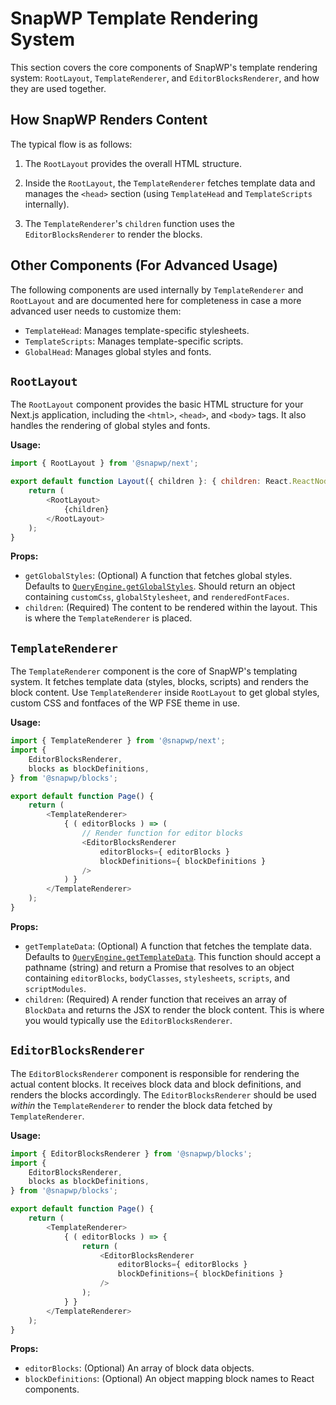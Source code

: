 # SnapWP Template Rendering System

This section covers the core components of SnapWP's template rendering system: `RootLayout`, `TemplateRenderer`, and `EditorBlocksRenderer`, and how they are used together.

## How SnapWP Renders Content

The typical flow is as follows:

1.  The `RootLayout` provides the overall HTML structure.

2.  Inside the `RootLayout`, the `TemplateRenderer` fetches template data and manages the `<head>` section (using `TemplateHead` and `TemplateScripts` internally).

3.  The `TemplateRenderer`'s `children` function uses the `EditorBlocksRenderer` to render the blocks.

## Other Components (For Advanced Usage)

The following components are used internally by `TemplateRenderer` and `RootLayout` and are documented here for completeness in case a more advanced user needs to customize them:

-   `TemplateHead`: Manages template-specific stylesheets.
-   `TemplateScripts`: Manages template-specific scripts.
-   `GlobalHead`: Manages global styles and fonts.

## `RootLayout`

The `RootLayout` component provides the basic HTML structure for your Next.js application, including the `<html>`, `<head>`, and `<body>` tags. It also handles the rendering of global styles and fonts.

**Usage:**

```javascript
import { RootLayout } from '@snapwp/next';

export default function Layout({ children }: { children: React.ReactNode }) {
    return (
        <RootLayout>
            {children}
        </RootLayout>
    );
}
```

**Props:**

-   `getGlobalStyles`: (Optional) A function that fetches global styles. Defaults to [`QueryEngine.getGlobalStyles`](https://github.com/rtCamp/snapwp/blob/82877410582419b939300d4afc659ace166dd2a0/packages/query/src/query-engine/index.ts#L57-L69). Should return an object containing `customCss`, `globalStylesheet`, and `renderedFontFaces`.
-   `children`: (Required) The content to be rendered within the layout. This is where the `TemplateRenderer` is placed.

## `TemplateRenderer`

The `TemplateRenderer` component is the core of SnapWP's templating system. It fetches template data (styles, blocks, scripts) and renders the block content. Use `TemplateRenderer` inside `RootLayout` to get global styles, custom CSS and fontfaces of the WP FSE theme in use.

**Usage:**

```javascript
import { TemplateRenderer } from '@snapwp/next';
import {
	EditorBlocksRenderer,
	blocks as blockDefinitions,
} from '@snapwp/blocks';

export default function Page() {
	return (
		<TemplateRenderer>
			{ ( editorBlocks ) => (
				// Render function for editor blocks
				<EditorBlocksRenderer
					editorBlocks={ editorBlocks }
					blockDefinitions={ blockDefinitions }
				/>
			) }
		</TemplateRenderer>
	);
}
```

**Props:**

-   `getTemplateData`: (Optional) A function that fetches the template data. Defaults to [`QueryEngine.getTemplateData`](https://github.com/rtCamp/snapwp/blob/82877410582419b939300d4afc659ace166dd2a0/packages/query/src/query-engine/index.ts#L76-L90). This function should accept a pathname (string) and return a Promise that resolves to an object containing `editorBlocks`, `bodyClasses`, `stylesheets`, `scripts`, and `scriptModules`.
-   `children`: (Required) A render function that receives an array of `BlockData` and returns the JSX to render the block content. This is where you would typically use the `EditorBlocksRenderer`.

## `EditorBlocksRenderer`

The `EditorBlocksRenderer` component is responsible for rendering the actual content blocks. It receives block data and block definitions, and renders the blocks accordingly. The `EditorBlocksRenderer` should be used _within_ the `TemplateRenderer` to render the block data fetched by `TemplateRenderer`.

**Usage:**

```javascript
import { EditorBlocksRenderer } from '@snapwp/blocks';
import {
	EditorBlocksRenderer,
	blocks as blockDefinitions,
} from '@snapwp/blocks';

export default function Page() {
	return (
		<TemplateRenderer>
			{ ( editorBlocks ) => {
				return (
					<EditorBlocksRenderer
						editorBlocks={ editorBlocks }
						blockDefinitions={ blockDefinitions }
					/>
				);
			} }
		</TemplateRenderer>
	);
}
```

**Props:**

-   `editorBlocks`: (Optional) An array of block data objects.
-   `blockDefinitions`: (Optional) An object mapping block names to React components.
